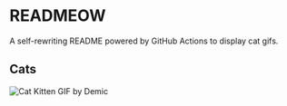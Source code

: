 # READMEOW

A self-rewriting README powered by GitHub Actions to display cat gifs.

## Cats

![Cat Kitten GIF by Demic](https://media1.giphy.com/media/3oriO0OEd9QIDdllqo/200.gif?cid=9acd02dau81xzq52xzu0e98mso3a15kjsubo59pus2qms36u&ep=v1_gifs_search&rid=200.gif&ct=g)
